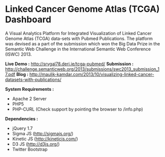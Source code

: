 Linked Cancer Genome Atlas (TCGA) Dashboard
===========================================

A Visual Analytics Platform for Integrated Visualization of Linked Cancer Genome Atlas (TCGA) data-sets with Pubmed Publications. The platform was devised as a part of the submission which won the Big Data Prize in the Semantic Web Challenge in the International Semantic Web Conference (ISWC) 2013.

**Live Demo :** http://srvgal78.deri.ie/tcga-pubmed/
**Submission :** http://challenge.semanticweb.org/2013/submissions/swc2013_submission_17.pdf
**Blog :** http://maulik-kamdar.com/2013/10/visualizing-linked-cancer-datasets-with-publications/

**System Requirements :**
* Apache 2 Server
* PHP5
* PHP-CURL (Check support by pointing the browser to /info.php)

**Dependencies :**
* jQuery 1.7
* Sigma JS (http://sigmajs.org/)
* Kinetic JS (http://kineticjs.com/)
* D3 JS (http://d3js.org/)
* Twitter Bootstrap





